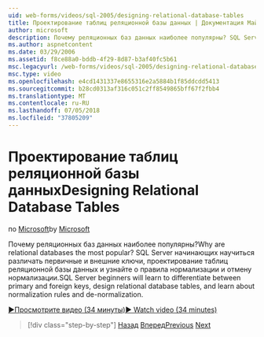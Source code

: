 ```yaml
---
uid: web-forms/videos/sql-2005/designing-relational-database-tables
title: Проектирование таблиц реляционной базы данных | Документация Майкрософт
author: microsoft
description: Почему реляционных баз данных наиболее популярны? SQL Server начинающих научитесь различать первичные и внешние ключи реляционной базы данных разработки...
ms.author: aspnetcontent
ms.date: 03/29/2006
ms.assetid: f8ce88a0-bddb-4f29-8d87-b3af40fc5b61
msc.legacyurl: /web-forms/videos/sql-2005/designing-relational-database-tables
msc.type: video
ms.openlocfilehash: e4cd1431337e8655316e2a5884b1f85ddcdd5413
ms.sourcegitcommit: b28cd0313af316c051c2ff8549865bff67f2fbb4
ms.translationtype: MT
ms.contentlocale: ru-RU
ms.lasthandoff: 07/05/2018
ms.locfileid: "37805209"
---
```

<a name="designing-relational-database-tables"></a><span data-ttu-id="9b76b-104">Проектирование таблиц реляционной базы данных</span><span class="sxs-lookup"><span data-stu-id="9b76b-104">Designing Relational Database Tables</span></span>
====================
<span data-ttu-id="9b76b-105">по [Microsoft](https://github.com/microsoft)</span><span class="sxs-lookup"><span data-stu-id="9b76b-105">by [Microsoft](https://github.com/microsoft)</span></span>

<span data-ttu-id="9b76b-106">Почему реляционных баз данных наиболее популярны?</span><span class="sxs-lookup"><span data-stu-id="9b76b-106">Why are relational databases the most popular?</span></span> <span data-ttu-id="9b76b-107">SQL Server начинающих научиться различать первичные и внешние ключи, проектирование таблиц реляционной базы данных и узнайте о правила нормализации и отмену нормализации.</span><span class="sxs-lookup"><span data-stu-id="9b76b-107">SQL Server beginners will learn to differentiate between primary and foreign keys, design relational database tables, and learn about normalization rules and de-normalization.</span></span>

[<span data-ttu-id="9b76b-108">&#9654;Просмотрите видео (34 минуты)</span><span class="sxs-lookup"><span data-stu-id="9b76b-108">&#9654; Watch video (34 minutes)</span></span>](https://channel9.msdn.com/Blogs/ASP-NET-Site-Videos/designing-relational-database-tables)

> [!div class="step-by-step"]
> <span data-ttu-id="9b76b-109">[Назад](more-about-column-data-types-and-other-properties.md)
> [Вперед](manipulating-database-data.md)</span><span class="sxs-lookup"><span data-stu-id="9b76b-109">[Previous](more-about-column-data-types-and-other-properties.md)
[Next](manipulating-database-data.md)</span></span>
